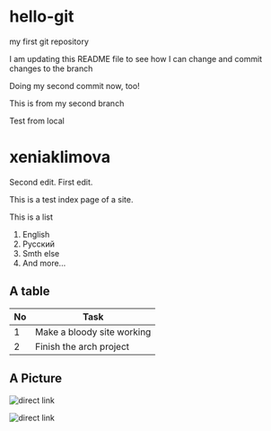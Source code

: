 # hello-git
my first git repository

I am updating this README file to see how I can change and commit changes to the branch

Doing my second commit now, too!

This is from my second branch

Test from local

xeniaklimova
==============

Second edit.
First edit.

This is a test index page of a site.

This is a list

1. English
2. Русский
2. Smth else
2. And more...

A table
--------


No  |  Task
----|----------------
1   | Make a bloody site working
2   | Finish the arch project


A Picture
-----------

![direct link](https://media.architecturaldigest.com/photos/5716abe5d207ea4e41a3207b/master/w_1920%2Cc_limit/scottish-castles-01.jpg)


![direct link](https://i.pinimg.com/originals/b9/0e/06/b90e06db8424c26d832ebc980d5fdaa7.jpg)

